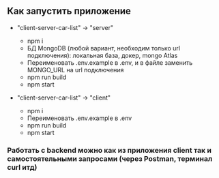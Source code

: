 ## Как запустить приложение

- "client-server-car-list" -> "server"
  - npm i
  - БД MongoDB (любой вариант, необходим только url подключения): локальная база, докер, mongo Atlas
  - Переименовать .env.example в .env, и в файле заменить MONGO_URL на url подключения
  - npm run build
  - npm start

- "client-server-car-list" -> "client"
  - npm i
  - Переименовать .env.example в .env
  - npm run build
  - npm start
  
### Работать с backend можно как из приложения client так и самостоятельными запросами (через Postman, терминал curl итд)


  